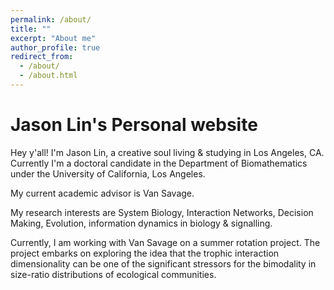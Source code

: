 ```yaml
---
permalink: /about/
title: ""
excerpt: "About me"
author_profile: true
redirect_from: 
  - /about/
  - /about.html
---
```


Jason Lin's Personal website
====

Hey y'all! I'm Jason Lin, a creative soul living & studying in Los Angeles, CA. Currently I'm a doctoral candidate in the Department of Biomathematics under the University of California, Los Angeles.

My current academic advisor is Van Savage.

My research interests are System Biology, Interaction Networks, Decision Making, Evolution, information dynamics in biology & signalling.

Currently, I am working with Van Savage on a summer rotation project. The project embarks on exploring the idea that the trophic interaction dimensionality can be one of the significant stressors for the bimodality in size-ratio distributions of ecological communities.
